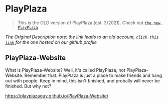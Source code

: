 # PlayPlaza
> This is the OLD version of PlayPlaza (est. 3/2021). Check out [`the new PlayPlaza`](https://playplaza.github.io/playplaza/)

*The Original Description*
*note: the link leads to an old account, [`click this link`](tinyurl.com/playplaza) for the one hosted on our github profile*

## PlayPlaza-Website
What is PlayPlaza-Website?
Well, it's called PlayPlaza, not PlayPlaza-Website. Remember that.
PlayPlaza is just a place to make friends and hang out with people.
Keep in mind, this isn't finished, and probally will never be finished. But why not?

https://playplazaguy.github.io/PlayPlaza-Website/
